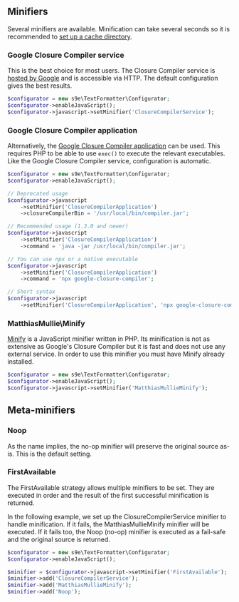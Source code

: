 <h2>Minifiers</h2>

Several minifiers are available. Minification can take several seconds so it is recommended to [set up a cache directory](Introduction.md#speed-up-minification-with-a-cache).

### Google Closure Compiler service

This is the best choice for most users. The Closure Compiler service is [hosted by Google](https://developers.google.com/closure/compiler/docs/terms_ui?csw=1) and is accessible via HTTP. The default configuration gives the best results.

```php
$configurator = new s9e\TextFormatter\Configurator;
$configurator->enableJavaScript();
$configurator->javascript->setMinifier('ClosureCompilerService');
```

### Google Closure Compiler application

Alternatively, the [Google Closure Compiler application](https://developers.google.com/closure/compiler/docs/gettingstarted_app) can be used. This requires PHP to be able to use `exec()` to execute the relevant executables. Like the Google Closure Compiler service, configuration is automatic.

```php
$configurator = new s9e\TextFormatter\Configurator;
$configurator->enableJavaScript();

// Deprecated usage
$configurator->javascript
	->setMinifier('ClosureCompilerApplication')
	->closureCompilerBin = '/usr/local/bin/compiler.jar';

// Recommended usage (1.3.0 and newer)
$configurator->javascript
	->setMinifier('ClosureCompilerApplication')
	->command = 'java -jar /usr/local/bin/compiler.jar';

// You can use npx or a native executable
$configurator->javascript
	->setMinifier('ClosureCompilerApplication')
	->command = 'npx google-closure-compiler';

// Short syntax
$configurator->javascript
	->setMinifier('ClosureCompilerApplication', 'npx google-closure-compiler');
```

### MatthiasMullie\\Minify

[Minify](https://www.minifier.org/) is a JavaScript minifier written in PHP. Its minification is not as extensive as Google's Closure Compiler but it is fast and does not use any external service. In order to use this minifier you must have Minify already installed.

```php
$configurator = new s9e\TextFormatter\Configurator;
$configurator->enableJavaScript();
$configurator->javascript->setMinifier('MatthiasMullieMinify');
```

## Meta-minifiers

### Noop

As the name implies, the no-op minifier will preserve the original source as-is. This is the default setting.

### FirstAvailable

The FirstAvailable strategy allows multiple minifiers to be set. They are executed in order and the result of the first successful minification is returned.

In the following example, we set up the ClosureCompilerService minifier to handle minification. If it fails, the MatthiasMullieMinify minifier will be executed. If it fails too, the Noop (no-op) minifier is executed as a fail-safe and the original source is returned.

```php
$configurator = new s9e\TextFormatter\Configurator;
$configurator->enableJavaScript();

$minifier = $configurator->javascript->setMinifier('FirstAvailable');
$minifier->add('ClosureCompilerService');
$minifier->add('MatthiasMullieMinify');
$minifier->add('Noop');
```
